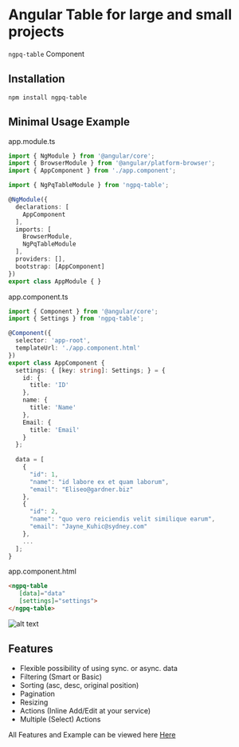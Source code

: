 # Angular Table for large and small projects
`ngpq-table` Component

## Installation
```
npm install ngpq-table
```

## Minimal Usage Example

app.module.ts
```typescript
import { NgModule } from '@angular/core';
import { BrowserModule } from '@angular/platform-browser';
import { AppComponent } from './app.component';

import { NgPqTableModule } from 'ngpq-table';

@NgModule({
  declarations: [
    AppComponent
  ],
  imports: [
    BrowserModule,
    NgPqTableModule
  ],
  providers: [],
  bootstrap: [AppComponent]
})
export class AppModule { }
```

app.component.ts
```typescript
import { Component } from '@angular/core';
import { Settings } from 'ngpq-table';

@Component({
  selector: 'app-root',
  templateUrl: './app.component.html'
})
export class AppComponent {
  settings: { [key: string]: Settings; } = {
    id: {
      title: 'ID'
    },
    name: {
      title: 'Name'
    },
    Email: {
      title: 'Email'
    }
  };
  
  data = [
    {
      "id": 1,
      "name": "id labore ex et quam laborum",
      "email": "Eliseo@gardner.biz"
    },
    {
      "id": 2,
      "name": "quo vero reiciendis velit similique earum",
      "email": "Jayne_Kuhic@sydney.com"
    },
    ...
  ];
}

```
app.component.html
```html
<ngpq-table 
   [data]="data" 
   [settings]="settings">
</ngpq-table>
```

![alt text](https://i.ibb.co/Yk6wvdN/ngpq-table-basic.png) 

## Features
- Flexible possibility of using sync. or async. data
- Filtering (Smart or Basic)
- Sorting (asc, desc, original position)
- Pagination
- Resizing
- Actions (Inline Add/Edit at your service)
- Multiple (Select) Actions

All Features and Example can be viewed here [Here](https://arampqo.github.io/ngpq-table/example)